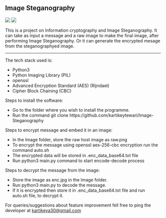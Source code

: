 <h2>Image Steganography</h2>
<p float="left">
    <img src="https://img.shields.io/badge/Build%20With-Python-yellow">
    <img src="https://img.shields.io/badge/Built%20With-openssl-yellow">
</p>

This is a project on Information cryptography and Image Steganography. It can take as input a message and a raw image to make the final image, after performing Image Steganography. Or it can generate the encrypted mesage from the steganographyed image.
<hr>

The tech stack used is:
<ul>
    <li> Python3 </li>
    <li> Python Imaging Library (PIL) </li>
    <li> openssl </li>
    <li> Advanced Encryption Standard (AES) (Rijndael) </li>
    <li> Cipher Block Chaining (CBC) </li>
</ul>

Steps to install the software:
<ul>
    <li> Go to the folder where you wish to install the programme. </li>
    <li> Run the command git clone https://github.com/kartikeytewari/Image-Steganography </li>
</ul>

Steps to encrypt message and embed it in an image:
<ul>
    <li> In the Image folder, store the raw host image as raw.png </li>
    <li> To encrypt the message using openssl aes-256-cbc encryption run the command auto.sh </li>
    <li> The encrypted data will be stored in .enc_data_base64.txt file </li>
    <li> Run python3 main.py command to start encode-decode process </li>
</ul>

Steps to decrypt the message from the image:
<ul>
    <li> Store the image as enc.jpg in the Image folder. </li>
    <li> Run python3 main.py to decode the message. </li>
    <li> If it is encrypted then store it in .enc_data_base64.txt file and run auto.sh file, to decrypt it. </li>
</ul>

For queries/suggestions about feature improvement fell free to ping the developer at kartikeya30@gmail.com